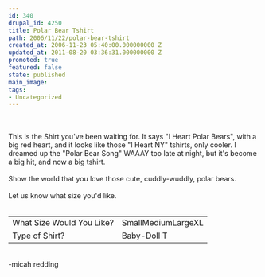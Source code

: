 ```yaml
---
id: 340
drupal_id: 4250
title: Polar Bear Tshirt
path: 2006/11/22/polar-bear-tshirt
created_at: 2006-11-23 05:40:00.000000000 Z
updated_at: 2011-08-20 03:36:31.000000000 Z
promoted: true
featured: false
state: published
main_image: 
tags:
- Uncategorized
---
```

<a href="http://www.reddingbrothers.com/components/com_virtuemart/shop_image/product/b6a9442d0efd6ac9e34d0ae6c0e8e23e.jpg"><img style="float:left;cursor:pointer;margin:0 10px 10px 0;" src="http://www.reddingbrothers.com/components/com_virtuemart/shop_image/product/b6a9442d0efd6ac9e34d0ae6c0e8e23e.jpg" alt="" border="0" /></a><br /><br />This is the Shirt you've been waiting for. It says "I Heart Polar Bears", with a big red heart, and it looks like those "I Heart NY" tshirts, only cooler. I dreamed up the "Polar Bear Song" WAAAY too late at night, but it's become a big hit, and now a big tshirt.<br /><br />Show the world that you love those cute, cuddly-wuddly, polar bears.<br /><br />Let us know what size you'd like.<br /><br /><table><tbody><tr><td>What Size Would You Like?</td><td>SmallMediumLargeXL<br /></td></tr><tr><td>Type of Shirt?</td><td>Baby-Doll T<br /></td></tr></tbody></table><br /><img alt="" src="https://www.paypal.com/en_US/i/scr/pixel.gif" border="0" height="1" width="1" /><br />-micah redding
